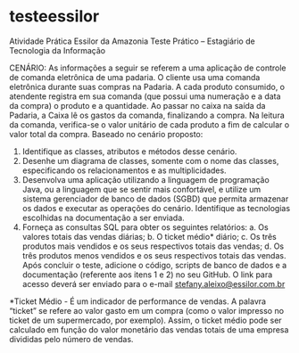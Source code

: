 # testeessilor
Atividade Prática Essilor da Amazonia
Teste Prático – Estagiário de Tecnologia da Informação

CENÁRIO: As informações a seguir se referem a uma aplicação de controle de comanda eletrônica de uma padaria. O cliente usa uma comanda eletrônica durante suas compras na Padaria. A cada produto consumido, o atendente registra em sua comanda (que possui uma numeração e a data da compra) o produto e a quantidade. Ao passar no caixa na saída da Padaria, a Caixa lê os gastos da comanda, finalizando a compra. Na leitura da comanda, verifica-se o valor unitário de cada produto a fim de calcular o valor total da compra. 
Baseado no cenário proposto: 
1)	Identifique as classes, atributos e métodos desse cenário.
2)	Desenhe um diagrama de classes, somente com o nome das classes, especificando os relacionamentos e as multiplicidades.
3)	Desenvolva uma aplicação utilizando a linguagem de programação Java, ou a linguagem que se sentir mais confortável, e utilize um sistema gerenciador de banco de dados (SGBD) que permita armazenar os dados e executar as operações do cenário. Identifique as tecnologias escolhidas na documentação a ser enviada. 
4)	Forneça as consultas SQL para obter os seguintes relatórios: 
a.	Os valores totais das vendas diárias;
b.	O ticket médio* diário; 
c.	Os três produtos mais vendidos e os seus respectivos totais das vendas;
d.	Os três produtos menos vendidos e os seus respectivos totais das vendas.
Após concluir o teste, adicione o código, scripts de banco de dados e a documentação (referente aos itens 1 e 2) no seu GitHub. O link para acesso deverá ser enviado para o e-mail stefany.aleixo@essilor.com.br




*Ticket Médio - É um indicador de performance de vendas. A palavra “ticket” se refere ao valor gasto em um compra (como o valor impresso no ticket de um supermercado, por exemplo). Assim, o ticket médio pode ser calculado em função do valor monetário das vendas totais de uma empresa divididas pelo número de vendas.
